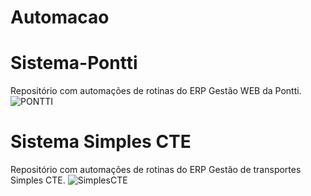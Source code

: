 # Automacao

# Sistema-Pontti
Repositório com automações de rotinas do ERP Gestão WEB da Pontti.
![PONTTI](https://www.pontti.com.br/)

# Sistema Simples CTE

Repositório com automações de rotinas do ERP Gestão de transportes Simples CTE.
![SimplesCTE](https://simplescte.com.br/)

